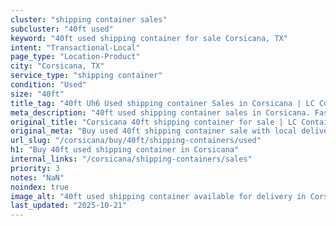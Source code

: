 ```yaml
---
cluster: "shipping container sales"
subcluster: "40ft used"
keyword: "40ft used shipping container for sale Corsicana, TX"
intent: "Transactional-Local"
page_type: "Location-Product"
city: "Corsicana, TX"
service_type: "shipping container"
condition: "Used"
size: "40ft"
title_tag: "40ft Uh6 Used shipping container Sales in Corsicana | LC Container"
meta_description: "40ft used shipping container sales in Corsicana. Fast delivery, competitive pricing. Serving shipping containers area. Quote ID: F7H. Call (214) 524-4168 for your free quote today."
original_title: "Corsicana 40ft shipping container for sale | LC Container"
original_meta: "Buy used 40ft shipping container sale with local delivery in Corsicana, TX. LC Container — local Since 2003. Request a fast quote today."
url_slug: "/corsicana/buy/40ft/shipping-containers/used"
h1: "Buy 40ft used shipping container in Corsicana"
internal_links: "/corsicana/shipping-containers/sales"
priority: 3
notes: "NaN"
noindex: true
image_alt: "40ft used shipping container available for delivery in Corsicana"
last_updated: "2025-10-21"
---
```


<!-- TODO: Add unique city/inventory copy, images, and internal links here. -->
